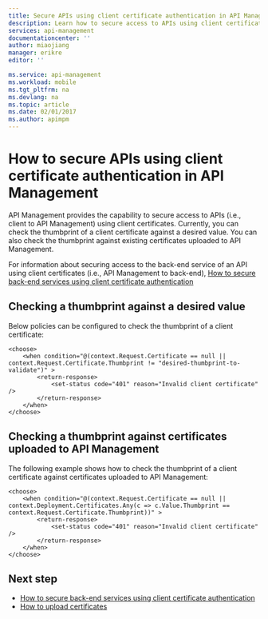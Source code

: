 ```yaml
---
title: Secure APIs using client certificate authentication in API Management - Azure API Management | Microsoft Docs
description: Learn how to secure access to APIs using client certificates
services: api-management
documentationcenter: ''
author: miaojiang
manager: erikre
editor: ''

ms.service: api-management
ms.workload: mobile
ms.tgt_pltfrm: na
ms.devlang: na
ms.topic: article
ms.date: 02/01/2017
ms.author: apimpm
---
```


# How to secure APIs using client certificate authentication in API Management

API Management provides the capability to secure access to APIs (i.e., client to API Management) using client certificates. Currently, you can check the thumbprint of a client certificate against a desired value. You can also check the thumbprint against existing certificates uploaded to API Management.  

For information about securing access to the back-end service of an API using client certificates (i.e., API Management to back-end), [How to secure back-end services using client certificate authentication](https://docs.microsoft.com/en-us/azure/api-management/api-management-howto-mutual-certificates)

## Checking a thumbprint against a desired value

Below policies can be configured to check the thumbprint of a client certificate:

```
<choose>
    <when condition="@(context.Request.Certificate == null || context.Request.Certificate.Thumbprint != "desired-thumbprint-to-validate")" >
        <return-response>
            <set-status code="401" reason="Invalid client certificate" />
        </return-response>
    </when>
</choose>

```

## Checking a thumbprint against certificates uploaded to API Management

The following example shows how to check the thumbprint of a client certificate against certificates uploaded to API Management: 

```
<choose>
    <when condition="@(context.Request.Certificate == null || context.Deployment.Certificates.Any(c => c.Value.Thumbprint == context.Request.Certificate.Thumbprint))" >
        <return-response>
            <set-status code="401" reason="Invalid client certificate" />
        </return-response>
    </when>
</choose>

```

## Next step

*  [How to secure back-end services using client certificate authentication](https://docs.microsoft.com/en-us/azure/api-management/api-management-howto-mutual-certificates)
*  [How to upload certificates](https://docs.microsoft.com/azure/api-management/api-management-howto-mutual-certificates#a-namestep1-aupload-a-client-certificate)

